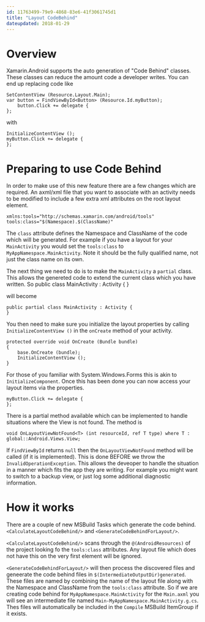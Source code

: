 ```yaml
---
id: 11763499-79e9-4868-83e6-41f3061745d1
title: "Layout CodeBehind"
dateupdated: 2018-01-29
---
```


<a name="Overview" class="injected"></a>

# Overview

Xamarin.Android supports the auto generation of "Code Behind" classes. These classes
can reduce the amount code a developer writes. You can end up replacing code like

    SetContentView (Resource.Layout.Main);
    var button = FindViewById<Button> (Resource.Id.myButton);
        button.Click += delegate {
    };

with

    InitializeContentView ();
    myButton.Click += delegate {
    };


<a name="" class="injected"/></a>

# Preparing to use Code Behind

In order to make use of this new feature there are a few changes which are required. 
An axml/xml file that you want to associate with an activity needs to be modified to 
include a few extra xml attributes on the root layout element.

    xmlns:tools="http://schemas.xamarin.com/android/tools"
    tools:class="$(Namespace).$(ClassName)"

The `class` attribute defines the Namespace and ClassName of the code which will be
generated. For example if you have a layout for your `MainActivity` you would set
the `tools:class` to `MyAppNamespace.MainActivity`. Note it should be the fully
qualified name, not just the class name on its own.

The next thing we need to do is to make the `MainActivity` a `partial` class. This
allows the genereted code to extend the current class which you have written.
So 
    public class MainActivity : Activity {
    }

will become 

    public partial class MainActivity : Activity {
    }

You then need to make sure you initialize the layout properties by calling
`InitializeContentView ()` in the `onCreate` method of your activity.

    protected override void OnCreate (Bundle bundle)
    {
        base.OnCreate (bundle);
        InitializeContentView ();
    }

For those of you familiar with System.Windows.Forms this is akin
to `InitializeComponent`. Once this has been done you can now access
your layout items via the properties.

    myButton.Click += delegate {
    };

There is a partial method available which can be implemented to handle
situations where the View is not found. The method is

    void OnLayoutViewNotFound<T> (int resourceId, ref T type) where T : global::Android.Views.View;

If `FindViewById` returns `null` then the `OnLayoutViewNotFound` method
will be called (if it is implemented). This is done BEFORE we throw the
`InvalidOperationException`. This allows the deveoper to handle the 
situation in a manner which fits the app they are writing. For example
you might want to switch to a backup view, or just log some additional
diagnostic information.

# How it works

There are a couple of new MSBuild Tasks which generate the code behind.
`<CalculateLayoutCodeBehind/>` and `<GenerateCodeBehindForLayout/>`. 

`<CalculateLayoutCodeBehind/>`  scans through the `@(AndroidResources)` of the 
project looking fo the `tools:class` attributes. Any layout file which does
not have this on the very first element will be ignored. 

`<GenerateCodeBehindForLayout/>` will then process the discovered files and 
geneerate the code behind files in  `$(IntermediateOutputDir)generated`. 
These files are named by combining the name of the layout file along with
the Namespace and ClassName from the `tools:class` attribute. So if we are
creating code behind for `MyAppNamespace.MainActivity` for  the `Main.axml`
you will see an intermediate file named `Main-MyAppNamespace.MainActivity.g.cs`.
Thes files will automatically be included in the `Compile` MSBuild ItemGroup if it
exists.